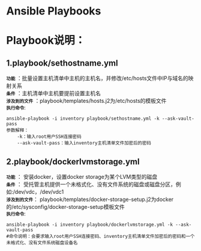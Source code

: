 # Ansible Playbooks

# Playbook说明：
## 1.playbook/sethostname.yml
**`功能`** ：批量设置主机清单中主机的主机名，并修改/etc/hosts文件中IP与域名的映射关系</br>
**`条件`** ：主机清单中主机要提前设置主机名</br>
**`涉及到的文件`** ：playbook/templates/hosts.j2为/etc/hosts的模板文件</br>
**`执行命令`**:

    ansible-playbook -i inventory playbook/sethostname.yml -k --ask-vault-pass
    参数解释：
        -k：输入root用户SSH连接密码
        --ask-vault-pass：输入inventory主机清单文件加密后的密码
## 2.playbook/dockerlvmstorage.yml
**`功能`** ： 安装docker，设置docker storage为某个LVM类型的磁盘</br>
**`条件`** ： 受托管主机提供一个未格式化、没有文件系统的磁盘或磁盘分区，例如:/dev/vdc，/dev/vdc1</br>
**`涉及到的文件`**： playbook/templates/docker-storage-setup.j2为docker的/etc/sysconfig/docker-storage-setup模板文件</br>
**`执行命令`**:

    ansible-playbook -i inventory playbook/dockerlvmstorage.yml -k --ask-vault-pass
    #命令说明：会要求输入root用户SSH连接密码、inventory主机清单文件加密后的密码和一个未格式化、没有文件系统磁盘设备名
